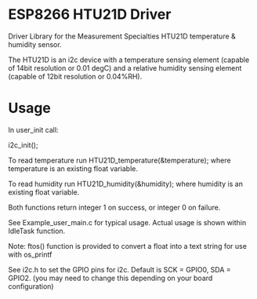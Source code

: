 ESP8266 HTU21D Driver
========

Driver Library for the Measurement Specialties HTU21D temperature & humidity sensor. 

The HTU21D is an i2c device with a temperature sensing element (capable of 14bit resolution or 0.01 degC) and a relative humidity sensing element (capable of 12bit resolution or 0.04%RH). 

Usage
========
In user_init call:

i2c_init();

To read temperature run HTU21D_temperature(&temperature); where temperature is an existing float variable. 

To read humidity run HTU21D_humidity(&humidity); where humidity is an existing float variable.

Both functions return integer 1 on success, or integer 0 on failure.

See Example_user_main.c for typical usage. Actual usage is shown within IdleTask function. 

Note: ftos() function is provided to convert a float into a text string for use with os_printf


See i2c.h to set the GPIO pins for i2c. Default is SCK = GPIO0, SDA = GPIO2. (you may need to change this depending on your board configuration)

